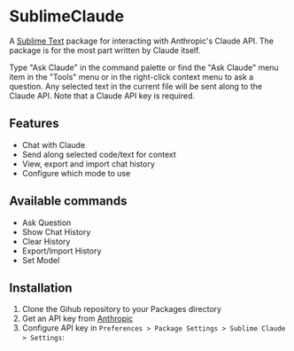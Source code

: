 # SublimeClaude

A [Sublime Text](http://www.sublimetext.com) package for interacting with Anthropic's Claude API. The package is for the most part written by Claude itself.

Type "Ask Claude" in the command palette or find the "Ask Claude" menu item in the "Tools" menu or in the right-click context menu to ask a question. Any selected text in the current file will be sent along to the Claude API. Note that a Claude API key is required.

## Features

- Chat with Claude
- Send along selected code/text for context
- View, export and import chat history
- Configure which mode to use

## Available commands

- Ask Question
- Show Chat History
- Clear History
- Export/Import History
- Set Model

## Installation

1. Clone the Gihub repository to your Packages directory
2. Get an API key from [Anthropic](https://console.anthropic.com/)
3. Configure API key in `Preferences > Package Settings > Sublime Claude > Settings`:
